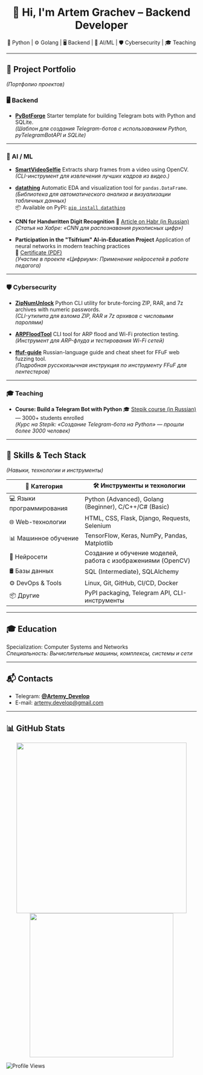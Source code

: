 <h1 align="center">👋 Hi, I'm Artem Grachev – Backend Developer</h1>
<p align="center">
  🐍 Python | ⚙️ Golang | 🖥️ Backend | 🧠 AI/ML | 🛡️ Cybersecurity | 🎓 Teaching
</p>

---

## 🚀 Project Portfolio  
*(Портфолио проектов)*

### 🖥️ Backend

* **[PyBotForge](https://github.com/Artemy-dev/PyBotForge)**
  Starter template for building Telegram bots with Python and SQLite.<br>
  *(Шаблон для создания Telegram-ботов с использованием Python, pyTelegramBotAPI и SQLite)*

---

### 🧠 AI / ML

* **[SmartVideoSelfie](https://github.com/Artemy-dev/SmartVideoSelfie)**
  Extracts sharp frames from a video using OpenCV.<br>
  *(CLI-инструмент для извлечения лучших кадров из видео.)*

* **[datathing](https://github.com/Artemy-dev/datathing)**
  Automatic EDA and visualization tool for `pandas.DataFrame`.<br>
  *(Библиотека для автоматического анализа и визуализации табличных данных)*<br>
  📦 Available on PyPI: [`pip install datathing`](https://pypi.org/project/datathing/)

* **CNN for Handwritten Digit Recognition**
  📘 [Article on Habr (in Russian)](https://habr.com/p/856426)<br>
  *(Статья на Хабре: «CNN для распознавания рукописных цифр»)*

* **Participation in the "Tsifrium" AI-in-Education Project**
  Application of neural networks in modern teaching practices<br>
  📄 [Certificate (PDF)](https://github.com/Artemy-dev/Artemy-dev/blob/main/certificates/Применение%20нейросетей.pdf)<br>
  *(Участие в проекте «Цифриум»: Применение нейросетей в работе педагога)*

---

### 🛡️ Cybersecurity

* **[ZipNumUnlock](https://github.com/Artemy-dev/ZipNumUnlock)**
  Python CLI utility for brute-forcing ZIP, RAR, and 7z archives with numeric passwords.<br>
  *(CLI-утилита для взлома ZIP, RAR и 7z архивов с числовыми паролями)*

* **[ARPFloodTool](https://github.com/Artemy-dev/ARPFloodTool)**
  CLI tool for ARP flood and Wi-Fi protection testing.<br>
  *(Инструмент для ARP-флуда и тестирования Wi-Fi сетей)*

* **[ffuf-guide](https://github.com/Artemy-dev/ffuf-guide)**
  Russian-language guide and cheat sheet for FFuF web fuzzing tool.<br>
  *(Подробная русскоязычная инструкция по инструменту FFuF для пентестеров)*

---

### 🎓 Teaching

* **Course: Build a Telegram Bot with Python**
  🎓 [Stepik course (in Russian)](https://stepik.org/course/211057) — 3000+ students enrolled<br>
  *(Курс на Stepik: «Создание Telegram-бота на Python» — прошли более 3000 человек)*

---

## 🧠 Skills & Tech Stack
*(Навыки, технологии и инструменты)*

| 🧩 Категория              | 🛠️ Инструменты и технологии                                  |
| ------------------------- | ------------------------------------------------------------ |
| 💻 Языки программирования | Python (Advanced), Golang (Beginner), C/C++/C# (Basic)       |
| 🌐 Web-технологии         | HTML, CSS, Flask, Django, Requests, Selenium                 |
| 📊 Машинное обучение      | TensorFlow, Keras, NumPy, Pandas, Matplotlib                 |
| 🧠 Нейросети              | Создание и обучение моделей, работа с изображениями (OpenCV) |
| 🛢️ Базы данных            | SQL (Intermediate), SQLAlchemy                               |
| ⚙️ DevOps & Tools         | Linux, Git, GitHub, CI/CD, Docker                            |
| 📦 Другие                 | PyPI packaging, Telegram API, CLI-инструменты                |

---

## 🎓 Education
Specialization: Computer Systems and Networks<br>
*Специальность: Вычислительные машины, комплексы, системы и сети*

---

## 📬 Contacts

* Telegram: [**@Artemy\_Develop**](https://t.me/Artemy_Develop)
* E-mail: artemy.develop@gmail.com

---

## 📊 GitHub Stats
<p align="center"> <img src="https://github-readme-stats.vercel.app/api?username=Artemy-dev&show_icons=true&theme=radical" width="450"/> <img src="https://github-readme-stats.vercel.app/api/top-langs/?username=Artemy-dev&layout=compact&theme=radical" width="380"/> </p>

![Profile Views](https://komarev.com/ghpvc/?username=Artemy-dev&color=blue)

